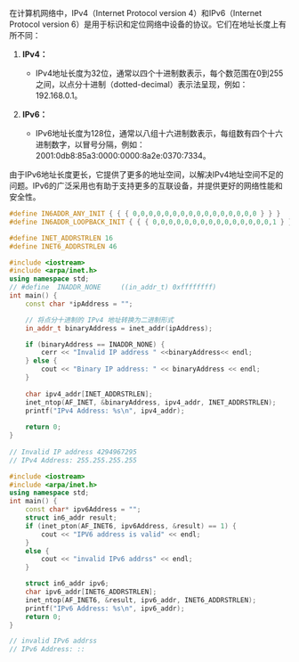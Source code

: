 在计算机网络中，IPv4（Internet Protocol version 4）和IPv6（Internet Protocol version 6）是用于标识和定位网络中设备的协议。它们在地址长度上有所不同：

1. **IPv4：**
   - IPv4地址长度为32位，通常以四个十进制数表示，每个数范围在0到255之间，以点分十进制（dotted-decimal）表示法呈现，例如：192.168.0.1。

2. **IPv6：**
   - IPv6地址长度为128位，通常以八组十六进制数表示，每组数有四个十六进制数字，以冒号分隔，例如：2001:0db8:85a3:0000:0000:8a2e:0370:7334。

由于IPv6地址长度更长，它提供了更多的地址空间，以解决IPv4地址空间不足的问题。IPv6的广泛采用也有助于支持更多的互联设备，并提供更好的网络性能和安全性。

``` C++
#define IN6ADDR_ANY_INIT { { { 0,0,0,0,0,0,0,0,0,0,0,0,0,0,0,0 } } }
#define IN6ADDR_LOOPBACK_INIT { { { 0,0,0,0,0,0,0,0,0,0,0,0,0,0,0,1 } } }

#define INET_ADDRSTRLEN 16
#define INET6_ADDRSTRLEN 46

```

``` C++
#include <iostream>
#include <arpa/inet.h>
using namespace std;
// #define	INADDR_NONE		((in_addr_t) 0xffffffff)
int main() {
    const char *ipAddress = "";

    // 将点分十进制的 IPv4 地址转换为二进制形式
    in_addr_t binaryAddress = inet_addr(ipAddress);

    if (binaryAddress == INADDR_NONE) {
        cerr << "Invalid IP address " <<binaryAddress<< endl;
    } else {
        cout << "Binary IP address: " << binaryAddress << endl;
    }
   
    char ipv4_addr[INET_ADDRSTRLEN];
    inet_ntop(AF_INET, &binaryAddress, ipv4_addr, INET_ADDRSTRLEN);
    printf("IPv4 Address: %s\n", ipv4_addr);
    
    return 0;
}
 
// Invalid IP address 4294967295
// IPv4 Address: 255.255.255.255
```

``` C++
#include <iostream>
#include <arpa/inet.h>
using namespace std;
int main() {
    const char* ipv6Address = "";
    struct in6_addr result;
    if (inet_pton(AF_INET6, ipv6Address, &result) == 1) {
        cout << "IPV6 address is valid" << endl;
    }
    else {
        cout << "invalid IPv6 addrss" << endl;
    }

    struct in6_addr ipv6;
    char ipv6_addr[INET6_ADDRSTRLEN];
    inet_ntop(AF_INET6, &result, ipv6_addr, INET6_ADDRSTRLEN);
    printf("IPv6 Address: %s\n", ipv6_addr);
    return 0;
}

// invalid IPv6 addrss
// IPv6 Address: ::
```

